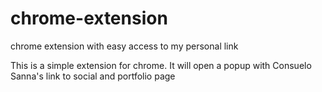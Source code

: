 # chrome-extension
chrome extension with easy access to my personal link

This is a simple extension for chrome.
It will open a popup with Consuelo Sanna's link to social and portfolio page

